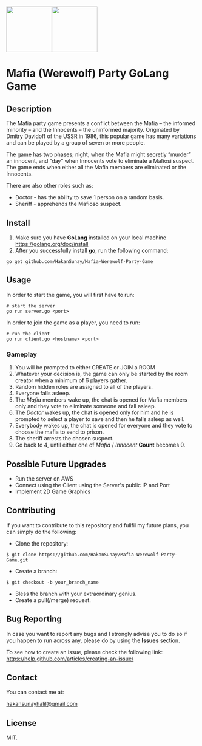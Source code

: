 # <img src="https://purepng.com/public/uploads/large/purepng.com-hired-gun-graves-skinsplashartchampionleague-of-legendsskingraves-3315199260108xiqj.png" height="120"><img src="https://cacophony.org.nz/sites/default/files/gopher.png" height="120">
# Mafia (Werewolf) Party GoLang Game

## Description
The Mafia party game presents a conflict between the Mafia – the informed minority – and the Innocents – the uninformed majority. Originated by Dmitry Davidoff of the USSR in 1986, this popular game has many variations and can be played by a group of seven or more people.

The game has two phases; night, when the Mafia might secretly “murder” an innocent, and “day” when Innocents vote to eliminate a Mafiosi suspect. The game ends when either all the Mafia members are eliminated or the Innocents.

There are also other roles such as:
* Doctor - has the ability to save 1 person on a random basis.
* Sheriff - apprehends the Mafioso suspect.

## Install
1) Make sure you have **GoLang** installed on your local machine
https://golang.org/doc/install
2) After you successfully install **go**, run the following command:
```
go get github.com/HakanSunay/Mafia-Werewolf-Party-Game
```

## Usage
In order to start the game, you will first have to run:
```
# start the server
go run server.go <port>
```
In order to join the game as a player, you need to run:
```
# run the client
go run client.go <hostname> <port>
```
### Gameplay
1. You will be prompted to either CREATE or JOIN a ROOM
2. Whatever your decision is, the game can only be started by the room creator when a minimum of 6 players gather.
3. Random hidden roles are assigned to all of the players.
4. Everyone falls asleep.
5. The _Mafia_ members wake up, the chat is opened for Mafia members only and they vote to eliminate someone and fall asleep.
6. The _Doctor_ wakes up, the chat is opened only for him and he is prompted to select a player to save and then he falls asleep as well.
7. Everybody wakes up, the chat is opened for everyone and they vote to choose the mafia to send to prison.
8. The sheriff arrests the chosen suspect.
9. Go back to 4, until either one of _Mafia_ / _Innocent_ **Count** becomes 0.

## Possible Future Upgrades
* Run the server on AWS
* Connect using the Client using the Server's public IP and Port
* Implement 2D Game Graphics
## Contributing
If you want to contribute to this repository and fullfil my future plans, you can simply do the following:
* Clone the repository:
```
$ git clone https://github.com/HakanSunay/Mafia-Werewolf-Party-Game.git
```
* Create a branch:
```
$ git checkout -b your_branch_name
```
* Bless the branch with your extraordinary genius.
* Create a pull(/merge) request.

## Bug Reporting
In case you want to report any bugs and I strongly advise you to do so if you happen to run across any, please do by using the **Issues** section.

To see how to create an issue, please check the following link:
https://help.github.com/articles/creating-an-issue/
## Contact

You can contact me at:

hakansunayhalil@gmail.com

## License

MIT.


